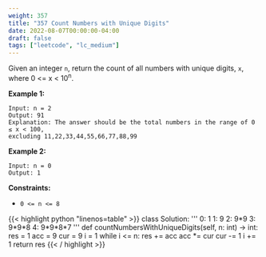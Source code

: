 ```yaml
---
weight: 357
title: "357 Count Numbers with Unique Digits"
date: 2022-08-07T00:00:00-04:00
draft: false
tags: ["leetcode", "lc_medium"]
---
```


Given an integer `n`, return the count of all numbers with unique digits, `x`, where 0 <= x < 10<sup>n</sup>.

**Example 1:**
```
Input: n = 2
Output: 91
Explanation: The answer should be the total numbers in the range of 0 ≤ x < 100,
excluding 11,22,33,44,55,66,77,88,99
```

**Example 2:**
```
Input: n = 0
Output: 1
```

**Constraints:**
- `0 <= n <= 8`

<div class="tabs"></div>
<div class="tab-content">
<div id="python" class="lang">
{{< highlight python "linenos=table" >}}
class Solution:
    '''
    <x-digit num: y numbers with unique digits>
    0: 1
    1: 9
    2: 9*9
    3: 9*9*8
    4: 9*9*8*7
    '''
    def countNumbersWithUniqueDigits(self, n: int) -> int:
        res = 1
        acc = 9
        cur = 9
        i = 1
        while i <= n:
            res += acc
            acc *= cur
            cur -= 1
            i += 1
        return res
{{< / highlight >}}
</div>
</div>

